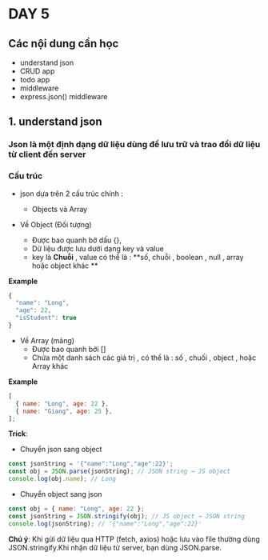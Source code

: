 # DAY 5

## Các nội dung cần học

- understand json
- CRUD app
- todo app
- middleware
- express.json() middleware

## 1. understand json

### Json là một định dạng dữ liệu dùng để lưu trữ và trao đổi dữ liệu từ client đến server

### Cấu trúc

- json dựa trên 2 cấu trúc chính :

  - Objects và Array

- Về Object (Đối tượng)
  - Được bao quanh bở dấu {},
  - Dữ liệu được lưu dưới dạng key và value
  - key là **Chuỗi** , value có thể là :
    **số, chuỗi , boolean , null , array hoặc object khác **

**Example**

```js
{
  "name": "Long",
  "age": 22,
  "isStudent": true
}

```

- Về Array (mảng)
  - Được bao quanh bởi []
  - Chứa một danh sách các giá trị , có thể là :
    số , chuối , object , hoặc Array khác

**Example**

```js
[
  { name: "Long", age: 22 },
  { name: "Giang", age: 25 },
];
```

**Trick**:

- Chuyển json sang object

```js
const jsonString = '{"name":"Long","age":22}';
const obj = JSON.parse(jsonString); // JSON string → JS object
console.log(obj.name); // Long
```

- Chuyển object sang json

```js
const obj = { name: "Long", age: 22 };
const jsonString = JSON.stringify(obj); // JS object → JSON string
console.log(jsonString); // '{"name":"Long","age":22}'
```

**Chú ý**: Khi gửi dữ liệu qua HTTP (fetch, axios) hoặc lưu vào file thường dùng JSON.stringify.Khi nhận dữ liệu từ server, bạn dùng JSON.parse.
